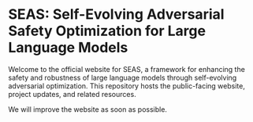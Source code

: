 # SEAS: Self-Evolving Adversarial Safety Optimization for Large Language Models

Welcome to the official website for SEAS, a framework for enhancing the safety and robustness of large language models through self-evolving adversarial optimization. This repository hosts the public-facing website, project updates, and related resources.

We will improve the website as soon as possible.

